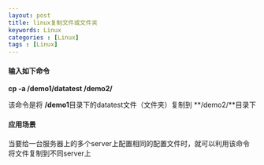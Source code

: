 ```yaml
---
layout: post
title: linux复制文件或文件夹
keywords: Linux
categories : [Linux]
tags : [Linux]
---
```

#### 输入如下命令
**cp -a /demo1/datatest /demo2/**

该命令是将 **/demo1**目录下的datatest文件（文件夹）复制到 **/demo2/**目录下

#### 应用场景
当要给一台服务器上的多个server上配置相同的配置文件时，就可以利用该命令将文件复制到不同server上







